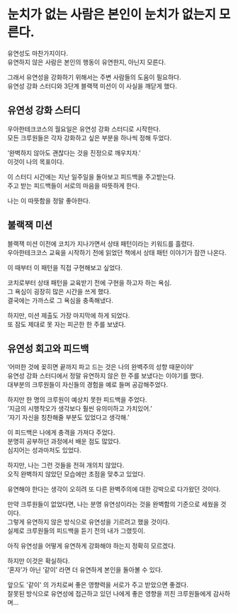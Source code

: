 # 눈치가 없는 사람은 본인이 눈치가 없는지 모른다.
유연성도 마찬가지이다.  
유연하지 않은 사람은 본인의 행동이 유연한지, 아닌지 모른다.

그래서 유연성을 강화하기 위해서는 주변 사람들의 도움이 필요하다.  
유연성 강화 스터디와 3단계 블랙잭 미션이 이 사실을 깨닫게 했다.

## 유연성 강화 스터디
우아한테크코스의 월요일은 유연성 강화 스터디로 시작한다.  
모든 크루원들은 각자 강화하고 싶은 부분을 하나씩 정해 두었다.

‘완벽하지 않아도 괜찮다는 것을 진정으로 깨우치자.’  
이것이 나의 목표이다.

이 스터디 시간에는 지난 일주일을 돌아보고 피드백을 주고받는다.  
주고 받는 피드백들이 서로의 마음을 따뜻하게 한다.

나는 이 따뜻함을 정말 좋아한다.

## 불랙잭 미션
블랙잭 미션 이전에 코치가 지나가면서 상태 패턴이라는 키워드를 흘렸다.  
우아한테크코스 교육을 시작하기 전에 읽었던 책에서 상태 패턴 이야기가 잠깐 나온다. 

이 때부터 이 패턴을 직접 구현해보고 싶었다.

코치로부터 상태 패턴을 교육받기 전에 구현을 하고자 하는 욕심.  
그 욕심이 굉장히 많은 시간을 쓰게 했다.  
결국에는 가까스로 그 욕심을 충족해냈다.  

하지만, 미션 제출도 가장 마지막에 하게 되었다.  
또 잠도 제대로 못 자는 피곤한 한 주를 보냈다.

## 유연성 회고와 피드백
‘어떠한 것에 꽂히면 끝까지 파고 드는 것은 나의 완벽주의 성향 때문이야’  
유연성 강화 스터디에서 정말 유연하지 않은 한 주를 보냈다는 이야기를 했다.  
대부분의 크루원들이 자신들의 경험을 예로 들며 공감해주었다.

하지만 한 명의 크루원이 예상치 못한 피드백을 주었다.  
‘지금의 시행착오가 생각보다 훨씬 유의미하고 가치있어.’  
‘자기 자신을 칭찬해줄 부분도 있었다고 생각해.’  

이 피드백은 나에게 충격을 가져다 주었다.  
분명히 공부하던 과정에서 배운 점도 많았다.  
심지어는 성과마저도 있었다.

하지만, 나는 그런 것들을 전혀 개의치 않았다.  
오직 완벽하지 않았던 모습에만 초점을 맞추고 있었다.  

유연해야 한다는 생각이 오히려 또 다른 완벽주의에 대한 강박으로 다가왔던 것이다.


만약 크루원들이 없었다면, 나는 분명 유연성이라는 것을 완벽함의 기준으로 세웠을 것이다.  
그렇게 유연하지 않은 방식으로 유연성을 기르려고 했을 것이다.  
실제로 크루원들의 피드백을 듣기 전의 내가 그랬듯이.  

아직 유연성을 어떻게 유연하게 강화해야 하는지 정확히 모르겠다.

하지만 이것은 확실하다.  
‘혼자’가 아닌 ‘같이’ 라면 더 유연하게 본인을 돌아볼 수 있다.

앞으도 '같이' 의 가치로써 좋은 영향력을 서로가 주고 받았으면 좋겠다.  
잘못된 방식으로 유연성에 접근하고 있던 나에게 좋은 영향을 끼친 크루원들에게 감사하며...